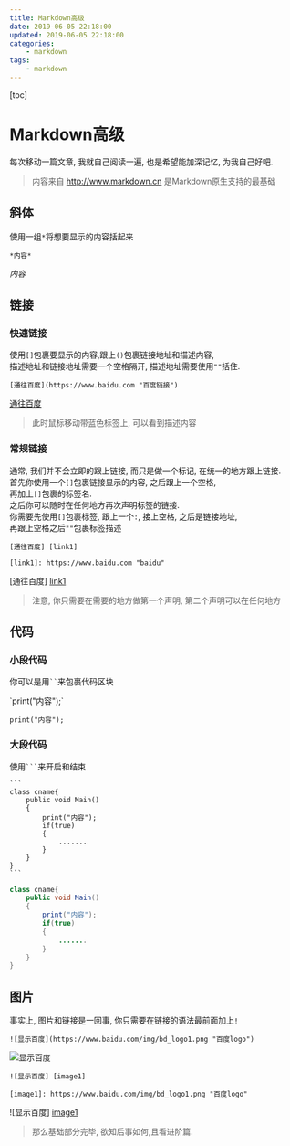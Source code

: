 ```yaml
---
title: Markdown高级
date: 2019-06-05 22:18:00
updated: 2019-06-05 22:18:00
categories:
	- markdown
tags: 
	- markdown
---
```


[toc]

# Markdown高级

每次移动一篇文章, 我就自己阅读一遍, 也是希望能加深记忆, 为我自己好吧.

> 内容来自 <http://www.markdown.cn> 是Markdown原生支持的最基础

<!--more-->

## 斜体

使用一组`*`将想要显示的内容括起来

`*内容*`

*内容*

## 链接

### 快速链接

使用`[]`包裹要显示的内容,跟上`()`包裹链接地址和描述内容,  
描述地址和链接地址需要一个空格隔开, 描述地址需要使用`""`括住.

`[通往百度](https://www.baidu.com "百度链接") `

[通往百度](https://www.baidu.com "百度链接") 

>此时鼠标移动带蓝色标签上, 可以看到描述内容

### 常规链接

通常, 我们并不会立即的跟上链接, 而只是做一个标记, 在统一的地方跟上链接.  
首先你使用一个`[]`包裹链接显示的内容, 之后跟上一个空格,  
再加上`[]`包裹的标签名.  
之后你可以随时在任何地方再次声明标签的链接.  
你需要先使用`[]`包裹标签, 跟上一个`:`, 接上空格, 之后是链接地址,  
再跟上空格之后`""`包裹标签描述

```
[通往百度] [link1]

[link1]: https://www.baidu.com "baidu"
```

[通往百度] [link1]

[link1]: https://www.baidu.com "baidu"

>注意, 你只需要在需要的地方做第一个声明, 第二个声明可以在任何地方

## 代码

### 小段代码

你可以是用` `` `来包裹代码区块


<html>
`print("内容");`
</html>

`print("内容");`

### 大段代码

使用` ``` `来开启和结束

    ```
    class cname{
        public void Main()
        {
            print("内容"); 
            if(true)
            {
                .......
            }  
        }
    }
    ```

```java
class cname{
    public void Main()
    {
        print("内容"); 
        if(true)
        {
            .......
        }  
    }
}
```

## 图片

事实上, 图片和链接是一回事, 你只需要在链接的语法最前面加上`!`

`![显示百度](https://www.baidu.com/img/bd_logo1.png "百度logo")`

![显示百度](https://www.baidu.com/img/bd_logo1.png "百度logo")

```
![显示百度] [image1]

[image1]: https://www.baidu.com/img/bd_logo1.png "百度logo"
```

![显示百度] [image1]

[image1]: https://www.baidu.com/img/bd_logo1.png "百度logo"

> 那么基础部分完毕, 欲知后事如何,且看进阶篇.